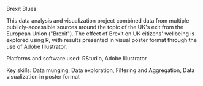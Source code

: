 Brexit Blues

This data analysis and visualization project combined data from multiple publicly-accessible sources around the topic of the UK's exit from the European Union ("Brexit"). The effect of Brexit on UK citizens' wellbeing is explored using R, with results presented in visual poster format through the use of Adobe Illustrator.

Platforms and software used: RStudio, Adobe Illustrator

Key skills: Data munging, Data exploration, Filtering and Aggregation, Data visualization in poster format
